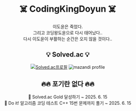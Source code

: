 <h1 align="center"> ☠️ CodingKingDoyun ☠️ </h1>
<div align="center">
  이도윤은 죽었다.</br>
  그리고 코딩왕도윤으로 다시 태어났다..</br>
  다시 이도윤이 부활하는 순간은 오지 않을 것이다..</br>
</div>


<h2 align="center"> 💡 Solved.ac 💡 </h2>
<div align="center">
  
  [![Solved.ac프로필](http://mazassumnida.wtf/api/generate_badge?boj=dmdkrehdbs)](https://solved.ac/dmdkrehdbs)
  ![mazandi profile](http://mazandi.herokuapp.com/api?handle=dmdkrehdbs&theme=warm)
</div>

<h2 align="center"> 🔥🔥 포기란 없다 🔥🔥 </h2>
<div align="center">
  💪 Solved.ac Gold 달성하기 ~ 2025. 6. 15</br>
  💪 Do it! 알고리즘 코딩 테스트 C++ 15번 문제까지 풀기 ~ 2025. 6. 15</br>
  </br>
</div>
